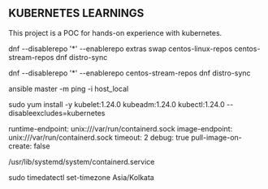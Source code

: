 ## KUBERNETES LEARNINGS
This project is a POC for hands-on experience with kubernetes. 

dnf --disablerepo '*' --enablerepo extras swap centos-linux-repos centos-stream-repos
dnf distro-sync

dnf --disablerepo '*' --enablerepo centos-stream-repos
dnf distro-sync

ansible master -m ping -i host_local

sudo yum install -y kubelet:1.24.0 kubeadm:1.24.0 kubectl:1.24.0 --disableexcludes=kubernetes

runtime-endpoint: unix:///var/run/containerd.sock
image-endpoint: unix:///var/run/containerd.sock
timeout: 2
debug: true
pull-image-on-create: false


/usr/lib/systemd/system/containerd.service

sudo timedatectl set-timezone Asia/Kolkata